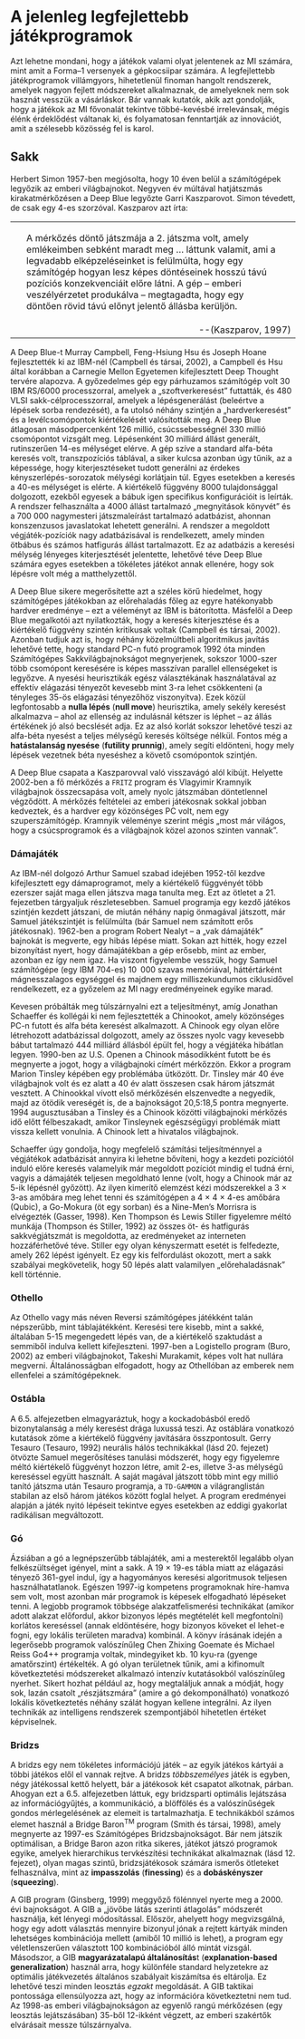 <?xml version="1.0" encoding="UTF-8" standalone="no"?>
<!DOCTYPE html PUBLIC "-//W3C//DTD XHTML 1.1//EN" "http://www.w3.org/TR/xhtml11/DTD/xhtml11.dtd">
<html xmlns="http://www.w3.org/1999/xhtml"><head><meta name="generator" content="DocBook XSL Stylesheets V1.76.1"/></head><body><div class="section" title="A jelenleg legfejlettebb játékprogramok"><div class="titlepage"><div><div><h1 class="title"><a id="id574798"/>A jelenleg legfejlettebb játékprogramok</h1></div></div></div><p>Azt lehetne mondani, hogy a játékok valami olyat jelentenek az MI számára, mint amit a Forma–1 versenyek a gépkocsiipar számára. A legfejlettebb játékprogramok villámgyors, hihetetlenül finoman hangolt rendszerek, amelyek nagyon fejlett módszereket alkalmaznak, de amelyeknek nem sok hasznát vesszük a vásárláskor. Bár vannak kutatók, akik azt gondolják, hogy a játékok az MI fővonalát tekintve többé-kevésbé irrelevánsak, mégis élénk érdeklődést váltanak ki, és folyamatosan fenntartják az innovációt, amit a szélesebb közösség fel is karol.</p><div class="section" title="Sakk"><div class="titlepage"><div><div><h2 class="title"><a id="id574804"/>Sakk</h2></div></div></div><p>Herbert Simon 1957-ben megjósolta, hogy 10 éven belül a számítógépek legyőzik az emberi világbajnokot. Negyven év múltával hatjátszmás kirakatmérkőzésen a Deep Blue legyőzte Garri Kaszparovot. Simon tévedett, de csak egy 4-es szorzóval. Kaszparov azt írta:</p><div class="blockquote"><table border="0" width="100%" cellspacing="0" cellpadding="0" class="blockquote" summary="Block quote"><tr><td valign="top"> </td><td valign="top"><p>A mérkőzés döntő játszmája a 2. játszma volt, amely emlékeimben sebként maradt meg … láttunk valamit, ami a legvadabb elképzeléseinket is felülmúlta, hogy egy számítógép hogyan lesz képes döntéseinek hosszú távú pozíciós konzekvenciáit előre látni. A gép – emberi veszélyérzetet produkálva – megtagadta, hogy egy döntően rövid távú előnyt jelentő állásba kerüljön.</p></td><td valign="top"> </td></tr><tr><td valign="top"> </td><td colspan="2" align="right" valign="top">--<span class="attribution">(Kaszparov, 1997)</span></td></tr></table></div><p>A Deep Blue-t Murray Campbell, Feng-Hsiung Hsu és Joseph Hoane fejlesztették ki az IBM-nél (Campbell és társai, 2002), a Campbell és Hsu által korábban a Carnegie Mellon Egyetemen kifejlesztett Deep Thought tervére alapozva. A győzedelmes gép egy párhuzamos számítógép volt 30 IBM RS/6000 processzorral, amelyek a „szoftverkeresést” futtatták, és 480 VLSI sakk-célprocesszorral, amelyek a lépésgenerálást (beleértve a lépések sorba rendezését), a fa utolsó néhány szintjén a „hardverkeresést” és a levélcsomópontok kiértékelését valósították meg. A Deep Blue átlagosan másodpercenként 126 millió, csúcssebességnél 330 millió csomópontot vizsgált meg. Lépésenként 30 milliárd állást generált, rutinszerűen 14-es mélységet elérve. A gép szíve a standard alfa-béta keresés volt, transzpozíciós táblával, a siker kulcsa azonban úgy tűnik, az a képessége, hogy kiterjesztéseket tudott generálni az érdekes kényszerlépés-sorozatok mélységi korlátjain túl. Egyes esetekben a keresés a 40-es mélységet is elérte. A kiértékelő függvény 8000 tulajdonsággal dolgozott, ezekből egyesek a bábuk igen specifikus konfigurációit is leírták. A rendszer felhasználta a 4000 állást tartalmazó „megnyitások könyvét” és a 700 000 nagymesteri játszmaleírást tartalmazó adatbázist, ahonnan konszenzusos javaslatokat lehetett generálni. A rendszer a megoldott végjáték-pozíciók nagy adatbázisával is rendelkezett, amely minden ötbábus és számos hatfigurás állást tartalmazott. Ez az adatbázis a keresési mélység lényeges kiterjesztését jelentette, lehetővé téve Deep Blue számára egyes esetekben a tökéletes játékot annak ellenére, hogy sok lépésre volt még a matthelyzettől.</p><p>A Deep Blue sikere megerősítette azt a széles körű hiedelmet, hogy számítógépes játékokban az előrehaladás főleg az egyre hatékonyabb hardver eredménye – ezt a véleményt az IBM is bátorította. Másfelől a Deep Blue megalkotói azt nyilatkozták, hogy a keresés kiterjesztése és a kiértékelő függvény szintén kritikusak voltak (Campbell és társai, 2002). Azonban tudjuk azt is, hogy néhány közelmúltbeli algoritmikus javítás lehetővé tette, hogy standard PC-n futó programok 1992 óta minden Számítógépes Sakkvilágbajnokságot megnyerjenek, sokszor 1000-szer több csomópont keresésére is képes masszívan parallel ellenségeket is legyőzve. A nyesési heurisztikák egész választékának használatával az effektív elágazási tényezőt kevesebb mint 3-ra lehet csökkenteni (a tényleges 35-ös elágazási tényezőhöz viszonyítva). Ezek közül legfontosabb a <span class="strong"><strong>nulla lépés</strong></span> (<span class="strong"><strong>null move</strong></span>) heurisztika, amely sekély keresést alkalmazva – ahol az ellenség az indulásnál kétszer is léphet – az állás értékének jó alsó becslését adja. Ez az alsó korlát sokszor lehetővé teszi az alfa-béta nyesést a teljes mélységű keresés költsége nélkül. Fontos még a <span class="strong"><strong>hatástalanság nyesése</strong></span> (<span class="strong"><strong>futility prunnig</strong></span>), amely segíti eldönteni, hogy mely lépések vezetnek béta nyeséshez a követő csomópontok szintjén.</p><p>A Deep Blue csapata a Kaszparovval való visszavágó alól kibújt. Helyette 2002-ben a fő mérkőzés a <code class="code">FRITZ</code> program és Vlagyimir Kramnyik világbajnok összecsapása volt, amely nyolc játszmában döntetlennel végződött. A mérkőzés feltételei az emberi játékosnak sokkal jobban kedveztek, és a hardver egy közönséges PC volt, nem egy szuperszámítógép. Kramnyik véleménye szerint mégis „most már világos, hogy a csúcsprogramok és a világbajnok közel azonos szinten vannak”.</p><div class="section" title="Dámajáték"><div class="titlepage"><div><div><h3 class="title"><a id="id574846"/>Dámajáték</h3></div></div></div><p>Az IBM-nél dolgozó Arthur Samuel szabad idejében 1952-től kezdve kifejlesztett egy dámaprogramot, mely a kiértékelő függvényét több ezerszer saját maga ellen játszva maga tanulta meg. Ezt az ötletet a 21. fejezetben tárgyaljuk részletesebben. Samuel programja egy kezdő játékos szintjén kezdett játszani, de miután néhány napig önmagával játszott, már Samuel játékszintjét is felülmúlta (bár Samuel nem számított erős játékosnak). 1962-ben a program Robert Nealyt – a „vak dámajáték” bajnokát is megverte, egy hibás lépése miatt. Sokan azt hitték, hogy ezzel bizonyítást nyert, hogy dámajátékban a gép erősebb, mint az ember, azonban ez így nem igaz. Ha viszont figyelembe vesszük, hogy Samuel számítógépe (egy IBM 704-es) 10 000 szavas memóriával, háttértárként mágnesszalagos egységgel és majdnem egy milliszekundumos ciklusidővel rendelkezett, ez a győzelem az MI nagy eredményeinek egyike marad.</p><p>Kevesen próbálták meg túlszárnyalni ezt a teljesítményt, amíg Jonathan Schaeffer és kollégái ki nem fejlesztették a Chinookot, amely közönséges PC-n futott és alfa béta keresést alkalmazott. A Chinook egy olyan előre létrehozott adatbázissal dolgozott, amely az összes nyolc vagy kevesebb bábut tartalmazó 444 milliárd állásból épült fel, hogy a végjátéka hibátlan legyen. 1990-ben az U.S. Openen a Chinook másodikként futott be és megnyerte a jogot, hogy a világbajnoki címért mérkőzzön. Ekkor a program Marion Tinsley képében egy problémába ütközött. Dr. Tinsley már 40 éve világbajnok volt és ez alatt a 40 év alatt összesen csak három játszmát vesztett. A Chinookkal vívott első mérkőzésén elszenvedte a negyedik, majd az ötödik vereségét is, de a bajnokságot 20,5:18,5 pontra megnyerte. 1994 augusztusában a Tinsley és a Chinook közötti világbajnoki mérkőzés idő előtt félbeszakadt, amikor Tinsleynek egészségügyi problémák miatt vissza kellett vonulnia. A Chinook lett a hivatalos világbajnok.</p><p>Schaeffer úgy gondolja, hogy megfelelő számítási teljesítménnyel a végjátékok adatbázisát annyira ki lehetne bővíteni, hogy a kezdeti pozíciótól induló előre keresés valamelyik már megoldott pozíciót mindig el tudná érni, vagyis a dámajáték teljesen megoldható lenne (volt, hogy a Chinook már az 5-ik lépésnél győzött). Az ilyen kimerítő elemzést kézi módszerekkel a 3 × 3-as amőbára meg lehet tenni és számítógépen a 4 × 4 × 4-es amőbára (Qubic), a Go-Mokura (öt egy sorban) és a Nine-Men’s Morrisra is elvégezték (Gasser, 1998). Ken Thompson és Lewis Stiller figyelemre méltó munkája (Thompson és Stiller, 1992) az összes öt- és hatfigurás sakkvégjátszmát is megoldotta, az eredményeket az interneten hozzáférhetővé téve. Stiller egy olyan kényszermatt esetét is felfedezte, amely 262 lépést igényelt. Ez egy kis felfordulást okozott, mert a sakk szabályai megkövetelik, hogy 50 lépés alatt valamilyen „előrehaladásnak” kell történnie.</p></div><div class="section" title="Othello"><div class="titlepage"><div><div><h3 class="title"><a id="id574857"/>Othello</h3></div></div></div><p>Az Othello vagy más néven Reversi számítógépes játékként talán népszerűbb, mint táblajátékként. Keresési tere kisebb, mint a sakké, általában 5-15 megengedett lépés van, de a kiértékelő szaktudást a semmiből indulva kellett kifejleszteni. 1997-ben a Logistello program (Buro, 2002) az emberi világbajnokot, Takeshi Murakamit, képes volt hat nullára megverni. Általánosságban elfogadott, hogy az Othellóban az emberek nem ellenfelei a számítógépeknek.</p></div><div class="section" title="Ostábla"><div class="titlepage"><div><div><h3 class="title"><a id="id574863"/>Ostábla</h3></div></div></div><p>A 6.5. alfejezetben elmagyaráztuk, hogy a kockadobásból eredő bizonytalanság a mély keresést drága luxussá teszi. Az ostáblára vonatkozó kutatások zöme a kiértékelő függvény javítására összpontosult. Gerry Tesauro (Tesauro, 1992) neurális hálós technikákkal (lásd 20. fejezet) ötvözte Samuel megerősítéses tanulási módszerét, hogy egy figyelemre méltó kiértékelő függvényt hozzon létre, amit 2-es, illetve 3-as mélységű kereséssel együtt használt. A saját magával játszott több mint egy millió tanító játszma után Tesauro programja, a <code class="code">TD-GAMMON</code> a világranglistán stabilan az első három játékos között foglal helyet. A program eredményei alapján a játék nyitó lépéseit tekintve egyes esetekben az eddigi gyakorlat radikálisan megváltozott.</p></div><div class="section" title="Gó"><div class="titlepage"><div><div><h3 class="title"><a id="id574873"/>Gó</h3></div></div></div><p>Ázsiában a gó a legnépszerűbb táblajáték, ami a mesterektől legalább olyan felkészültséget igényel, mint a sakk. A 19 × 19-es tábla miatt az elágazási tényező 361-gyel indul, így a hagyományos keresési algoritmusok teljesen használhatatlanok. Egészen 1997-ig kompetens programoknak híre-hamva sem volt, most azonban már programok is képesek elfogadható lépéseket tenni. A legjobb programok többsége alakzatfelismerési technikákat (amikor adott alakzat előfordul, akkor bizonyos lépés megtételét kell megfontolni) korlátos kereséssel (annak eldöntésére, hogy bizonyos köveket el lehet-e fogni, egy lokális területen maradva) kombinál. A könyv írásának idején a legerősebb programok valószínűleg Chen Zhixing Goemate és Michael Reiss Go4++ programja voltak, mindegyiket kb. 10 kyu-ra (gyenge amatőrszint) értékelték. A gó olyan területnek tűnik, ami a kifinomult következtetési módszereket alkalmazó intenzív kutatásokból valószínűleg nyerhet. Sikert hozhat például az, hogy megtaláljuk annak a módját, hogy sok, lazán csatolt „részjátszmára” (amire a gó dekomponálható) vonatkozó lokális következtetés néhány szálát hogyan kellene integrálni. Az ilyen technikák az intelligens rendszerek szempontjából hihetetlen értéket képviselnek.</p></div><div class="section" title="Bridzs"><div class="titlepage"><div><div><h3 class="title"><a id="id574879"/>Bridzs</h3></div></div></div><p>A bridzs egy nem tökéletes információjú játék – az egyik játékos kártyái a többi játékos elől el vannak rejtve. A bridzs <span class="emphasis"><em>többszemélyes</em></span> játék is egyben, négy játékossal kettő helyett, bár a játékosok két csapatot alkotnak, párban. Ahogyan ezt a 6.5. alfejezetben láttuk, egy bridzsparti optimális lejátszása az információgyűjtés, a kommunikáció, a blöffölés és a valószínűségek gondos mérlegelésének az elemeit is tartalmazhatja. E technikákból számos elemet használ a Bridge Baron<sup>ΤΜ</sup> program (Smith és társai, 1998), amely megnyerte az 1997-es Számítógépes Bridzsbajnokságot. Bár nem játszik optimálisan, a Bridge Baron azon ritka sikeres, játékot játszó programok egyike, amelyek hierarchikus tervkészítési technikákat alkalmaznak (lásd<span class="emphasis"><em> </em></span>12. fejezet), olyan magas szintű, bridzsjátékosok számára ismerős ötleteket felhasználva, mint az <span class="strong"><strong>impasszolás</strong></span> (<span class="strong"><strong>finessing</strong></span>) és a <span class="strong"><strong>dobáskényszer</strong></span> (<span class="strong"><strong>squeezing</strong></span>).</p><p>A GIB program (Ginsberg, 1999) meggyőző fölénnyel nyerte meg a 2000. évi bajnokságot. A GIB a „jövőbe látás szerinti átlagolás” módszerét használja, két lényegi módosítással. Először, ahelyett hogy megvizsgálná, hogy egy adott választás mennyire bizonyul jónak a rejtett kártyák minden lehetséges kombinációja mellett (amiből 10 millió is lehet), a program egy véletlenszerűen választott 100 kombinációból álló mintát vizsgál. Másodszor, a GIB <span class="strong"><strong>magyarázatalapú általánosítás</strong></span>t (<span class="strong"><strong>explanation-based generalization</strong></span>) használ arra, hogy különféle standard helyzetekre az optimális játékvezetés általános szabályait kiszámítsa és eltárolja. Ez lehetővé teszi minden leosztás <span class="emphasis"><em>egzakt</em></span> megoldását. A GIB taktikai pontossága ellensúlyozza azt, hogy az információra következtetni nem tud. Az 1998-as emberi világbajnokságon az egyenlő rangú mérkőzésen (egy leosztás lejátszásában) 35-ből 12-ikként végzett, az emberi szakértők elvárásait messze túlszárnyalva.</p></div></div></div></body></html>
